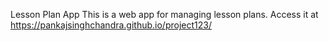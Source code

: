 Lesson Plan App
This is a web app for managing lesson plans. Access it at https://pankajsinghchandra.github.io/project123/
